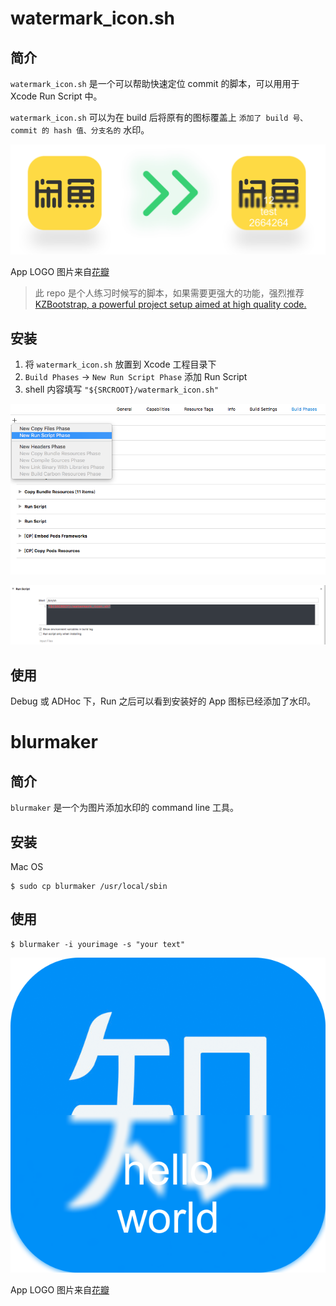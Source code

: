 # watermark_icon.sh

## 简介

`watermark_icon.sh` 是一个可以帮助快速定位 commit 的脚本，可以用用于 Xcode Run Script 中。

`watermark_icon.sh` 可以为在 build 后将原有的图标覆盖上 `添加了 build 号、commit 的 hash 值、分支名的` 水印。

![](res/sample-01.png)

App LOGO 图片来自[花瓣](http://huaban.com/pins/571816999/)

> 此 repo 是个人练习时候写的脚本，如果需要更强大的功能，强烈推荐 [KZBootstrap, a powerful project setup aimed at high quality code.](https://github.com/krzysztofzablocki/KZBootstrap)

## 安装

1. 将 `watermark_icon.sh` 放置到 Xcode 工程目录下
2. `Build Phases` -> `New Run Script Phase` 添加 Run Script
3. shell 内容填写 `"${SRCROOT}/watermark_icon.sh"`

![](res/sample-03.png)

![](res/sample-04.png)

## 使用

Debug 或 ADHoc 下，Run 之后可以看到安装好的 App 图标已经添加了水印。

# blurmaker

## 简介

`blurmaker` 是一个为图片添加水印的 command line 工具。

## 安装

Mac OS

```
$ sudo cp blurmaker /usr/local/sbin
```

## 使用

```
$ blurmaker -i yourimage -s "your text"
```

![](res/sample-02.png)

App LOGO 图片来自[花瓣](http://huaban.com/pins/571817001/)


